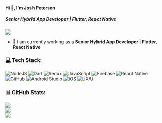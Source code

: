 #### Hi 👋, I'm Josh Peterson
##### **Senior Hybrid App Developer | Flutter, React Native**

[![](https://visitcount.itsvg.in/api?id=joshpeterson30489&icon=0&color=9)](https://visitcount.itsvg.in)

- 🔭 I am currently working as a **Senior Hybrid App Developer | Flutter, React Native**

### 💻 Tech Stack:
![NodeJS](https://img.shields.io/badge/node.js-6DA55F?style=flat&logo=node.js&logoColor=white) ![Dart](https://img.shields.io/badge/dart-%230175C2.svg?style=flat&logo=dart&logoColor=white) ![Redux](https://img.shields.io/badge/redux-%23593d88.svg?style=flat&logo=redux&logoColor=white) ![JavaScript](https://img.shields.io/badge/javascript-%23323330.svg?style=flat&logo=javascript&logoColor=%23F7DF1E) ![Firebase](https://img.shields.io/badge/firebase-%23039BE5.svg?style=flat&logo=firebase) ![React Native](https://img.shields.io/badge/react_native-%2320232a.svg?style=flat&logo=react&logoColor=%2361DAFB) ![GitHub](https://img.shields.io/badge/github-%23121011.svg?style=flat&logo=github&logoColor=white) ![Android Studio](https://img.shields.io/badge/Android%20Studio-3DDC84.svg?style=flat&logo=android-studio&logoColor=white) ![iOS](https://img.shields.io/badge/iOS-000000?style=folat&logo=ios&logoColor=white) ![UX/UI](https://img.shields.io/badge/UX/UI-268BEE?style=flat&logo=UX/UI&logoColor=white)





### 📊 GitHub Stats:
![](https://github-readme-stats.vercel.app/api?username=joshpeterson30489&theme=city_light&hide_border=false&include_all_commits=false&count_private=false)<br/>
![](https://github-readme-streak-stats.herokuapp.com/?user=joshpeterson30489&theme=city_light&hide_border=false)<br/>
![](https://github-readme-stats.vercel.app/api/top-langs/?username=joshpeterson30489&theme=city_light&hide_border=false&include_all_commits=false&count_private=false&layout=compact)
